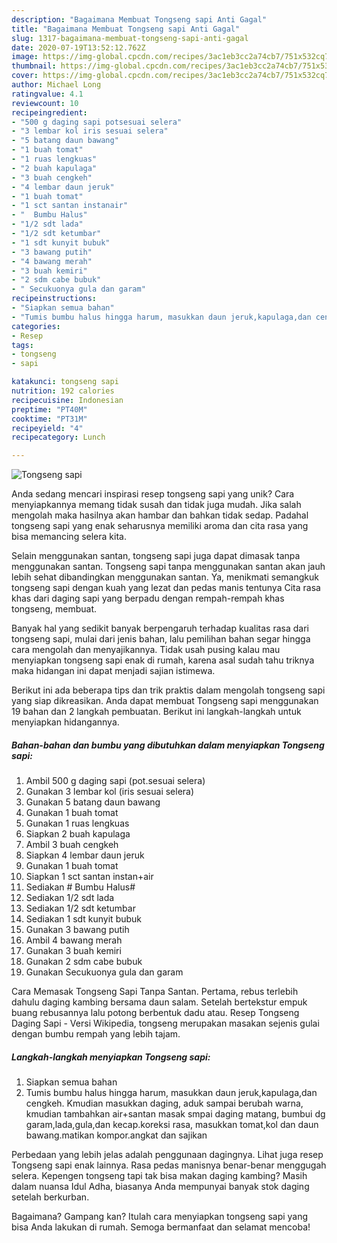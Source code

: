 ```yaml
---
description: "Bagaimana Membuat Tongseng sapi Anti Gagal"
title: "Bagaimana Membuat Tongseng sapi Anti Gagal"
slug: 1317-bagaimana-membuat-tongseng-sapi-anti-gagal
date: 2020-07-19T13:52:12.762Z
image: https://img-global.cpcdn.com/recipes/3ac1eb3cc2a74cb7/751x532cq70/tongseng-sapi-foto-resep-utama.jpg
thumbnail: https://img-global.cpcdn.com/recipes/3ac1eb3cc2a74cb7/751x532cq70/tongseng-sapi-foto-resep-utama.jpg
cover: https://img-global.cpcdn.com/recipes/3ac1eb3cc2a74cb7/751x532cq70/tongseng-sapi-foto-resep-utama.jpg
author: Michael Long
ratingvalue: 4.1
reviewcount: 10
recipeingredient:
- "500 g daging sapi potsesuai selera"
- "3 lembar kol iris sesuai selera"
- "5 batang daun bawang"
- "1 buah tomat"
- "1 ruas lengkuas"
- "2 buah kapulaga"
- "3 buah cengkeh"
- "4 lembar daun jeruk"
- "1 buah tomat"
- "1 sct santan instanair"
- "  Bumbu Halus"
- "1/2 sdt lada"
- "1/2 sdt ketumbar"
- "1 sdt kunyit bubuk"
- "3 bawang putih"
- "4 bawang merah"
- "3 buah kemiri"
- "2 sdm cabe bubuk"
- " Secukuonya gula dan garam"
recipeinstructions:
- "Siapkan semua bahan"
- "Tumis bumbu halus hingga harum, masukkan daun jeruk,kapulaga,dan cengkeh. Kmudian masukkan daging, aduk sampai berubah warna, kmudian tambahkan air+santan masak smpai daging matang, bumbui dg garam,lada,gula,dan kecap.koreksi rasa, masukkan tomat,kol dan daun bawang.matikan kompor.angkat dan sajikan"
categories:
- Resep
tags:
- tongseng
- sapi

katakunci: tongseng sapi 
nutrition: 192 calories
recipecuisine: Indonesian
preptime: "PT40M"
cooktime: "PT31M"
recipeyield: "4"
recipecategory: Lunch

---
```



![Tongseng sapi](https://img-global.cpcdn.com/recipes/3ac1eb3cc2a74cb7/751x532cq70/tongseng-sapi-foto-resep-utama.jpg)

Anda sedang mencari inspirasi resep tongseng sapi yang unik? Cara menyiapkannya memang tidak susah dan tidak juga mudah. Jika salah mengolah maka hasilnya akan hambar dan bahkan tidak sedap. Padahal tongseng sapi yang enak seharusnya memiliki aroma dan cita rasa yang bisa memancing selera kita.

Selain menggunakan santan, tongseng sapi juga dapat dimasak tanpa menggunakan santan. Tongseng sapi tanpa menggunakan santan akan jauh lebih sehat dibandingkan menggunakan santan. Ya, menikmati semangkuk tongseng sapi dengan kuah yang lezat dan pedas manis tentunya Cita rasa khas dari daging sapi yang berpadu dengan rempah-rempah khas tongseng, membuat.

Banyak hal yang sedikit banyak berpengaruh terhadap kualitas rasa dari tongseng sapi, mulai dari jenis bahan, lalu pemilihan bahan segar hingga cara mengolah dan menyajikannya. Tidak usah pusing kalau mau menyiapkan tongseng sapi enak di rumah, karena asal sudah tahu triknya maka hidangan ini dapat menjadi sajian istimewa.


Berikut ini ada beberapa tips dan trik praktis dalam mengolah tongseng sapi yang siap dikreasikan. Anda dapat membuat Tongseng sapi menggunakan 19 bahan dan 2 langkah pembuatan. Berikut ini langkah-langkah untuk menyiapkan hidangannya.

<!--inarticleads1-->

##### Bahan-bahan dan bumbu yang dibutuhkan dalam menyiapkan Tongseng sapi:

1. Ambil 500 g daging sapi (pot.sesuai selera)
1. Gunakan 3 lembar kol (iris sesuai selera)
1. Gunakan 5 batang daun bawang
1. Gunakan 1 buah tomat
1. Gunakan 1 ruas lengkuas
1. Siapkan 2 buah kapulaga
1. Ambil 3 buah cengkeh
1. Siapkan 4 lembar daun jeruk
1. Gunakan 1 buah tomat
1. Siapkan 1 sct santan instan+air
1. Sediakan  # Bumbu Halus#
1. Sediakan 1/2 sdt lada
1. Sediakan 1/2 sdt ketumbar
1. Sediakan 1 sdt kunyit bubuk
1. Gunakan 3 bawang putih
1. Ambil 4 bawang merah
1. Gunakan 3 buah kemiri
1. Gunakan 2 sdm cabe bubuk
1. Gunakan  Secukuonya gula dan garam


Cara Memasak Tongseng Sapi Tanpa Santan. Pertama, rebus terlebih dahulu daging kambing bersama daun salam. Setelah bertekstur empuk buang rebusannya lalu potong berbentuk dadu atau. Resep Tongseng Daging Sapi - Versi Wikipedia, tongseng merupakan masakan sejenis gulai dengan bumbu rempah yang lebih tajam. 

<!--inarticleads2-->

##### Langkah-langkah menyiapkan Tongseng sapi:

1. Siapkan semua bahan
1. Tumis bumbu halus hingga harum, masukkan daun jeruk,kapulaga,dan cengkeh. Kmudian masukkan daging, aduk sampai berubah warna, kmudian tambahkan air+santan masak smpai daging matang, bumbui dg garam,lada,gula,dan kecap.koreksi rasa, masukkan tomat,kol dan daun bawang.matikan kompor.angkat dan sajikan


Perbedaan yang lebih jelas adalah penggunaan dagingnya. Lihat juga resep Tongseng sapi enak lainnya. Rasa pedas manisnya benar-benar menggugah selera. Kepengen tongseng tapi tak bisa makan daging kambing? Masih dalam nuansa Idul Adha, biasanya Anda mempunyai banyak stok daging setelah berkurban. 

Bagaimana? Gampang kan? Itulah cara menyiapkan tongseng sapi yang bisa Anda lakukan di rumah. Semoga bermanfaat dan selamat mencoba!
